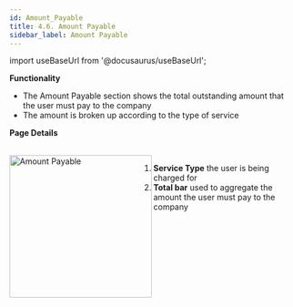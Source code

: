 ```yaml
---
id: Amount_Payable
title: 4.6. Amount Payable
sidebar_label: Amount Payable
---
```


import useBaseUrl from '@docusaurus/useBaseUrl';

**Functionality**
* The Amount Payable section shows the total outstanding amount that the user must pay to the company
* The amount is broken up according to the type of service

**Page Details**

<br clear="right"/>
<img align="left" src={useBaseUrl("img/scrnshts/4.6_AmountPayable.png")} alt="Amount Payable" width="250"/>

1.  **Service Type** the user is being charged for
2.  **Total bar** used to aggregate the amount the user must pay to the company

<br clear="both"/>


<!-- ![Amount Payable](./assets/4.13_AmountPayable.png) -->
